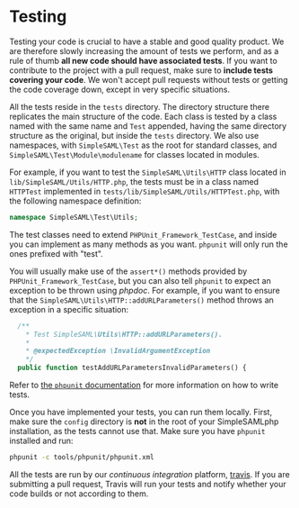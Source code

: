 Testing
=======

Testing your code is crucial to have a stable and good quality product.
We are therefore slowly increasing the amount of tests we perform, and
as a rule of thumb **all new code should have associated tests**. If you
want to contribute to the project with a pull request, make sure to
**include tests covering your code**. We won't accept pull requests
without tests or getting the code coverage down, except in very specific
situations.

All the tests reside in the `tests` directory. The directory structure
there replicates the main structure of the code. Each class is tested by
a class named with the same name and `Test` appended, having the same
directory structure as the original, but inside the `tests` directory.
We also use namespaces, with `SimpleSAML\Test` as the root for standard
classes, and `SimpleSAML\Test\Module\modulename` for classes located in
modules.

For example, if you want to test the `SimpleSAML\Utils\HTTP` class
located in `lib/SimpleSAML/Utils/HTTP.php`, the tests must be in a class
named `HTTPTest` implemented in
`tests/lib/SimpleSAML/Utils/HTTPTest.php`, with the following namespace
definition:

```php
namespace SimpleSAML\Test\Utils;
```

The test classes need to extend `PHPUnit_Framework_TestCase`, and inside
you can implement as many methods as you want. `phpunit` will only run
the ones prefixed with "test".

You will usually make use of the `assert*()` methods provided by
`PHPUnit_Framework_TestCase`, but you can also tell `phpunit` to expect
an exception to be thrown using *phpdoc*. For example, if you want to 
ensure that the `SimpleSAML\Utils\HTTP::addURLParameters()` method
throws an exception in a specific situation:

```php
  /**
    * Test SimpleSAML\Utils\HTTP::addURLParameters().
    *
    * @expectedException \InvalidArgumentException
    */
  public function testAddURLParametersInvalidParameters() {
```

Refer to [the `phpunit` documentation](https://phpunit.de/documentation.html)
for more information on how to write tests.

Once you have implemented your tests, you can run them locally. First,
make sure the `config` directory is **not** in the root of your
SimpleSAMLphp installation, as the tests cannot use that. Make sure
you have `phpunit` installed and run:

```sh
phpunit -c tools/phpunit/phpunit.xml
```

All the tests are run by our *continuous integration* platform, 
[travis](https://travis-ci.org/simplesamlphp/simplesamlphp). If you are
submitting a pull request, Travis will run your tests and notify whether
your code builds or not according to them.
